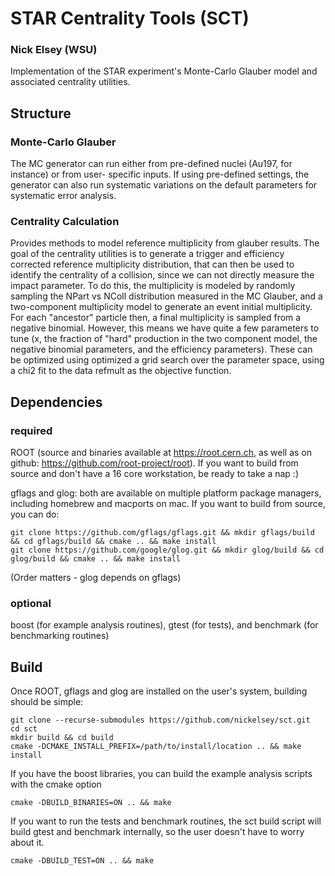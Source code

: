 # STAR Centrality Tools (SCT)
### Nick Elsey (WSU)

Implementation of the STAR experiment's Monte-Carlo Glauber model  and associated centrality utilities.

## Structure

### Monte-Carlo Glauber
The MC generator can run either from pre-defined nuclei (Au197, for instance) or from user- specific inputs. If using pre-defined settings, the generator can also run systematic variations on the default parameters for systematic error analysis.

### Centrality Calculation
Provides methods to model reference multiplicity from glauber results. The goal of the centrality utilities is to generate a trigger and efficiency corrected reference multiplicity distribution, that can then be used to identify the centrality of a collision, since we can not directly measure the impact parameter. To do this, the multiplicity is modeled by randomly sampling the  NPart vs NColl distribution measured in the MC Glauber, and a two-component multiplicity model to generate an event initial multiplicity. For each "ancestor" particle then, a final multiplicity is sampled from a negative binomial. 
However, this means we have quite a few parameters to tune (x, the fraction of "hard" production in the two component model, the negative binomial parameters, and the efficiency parameters). These can be optimized using optimized a grid search over the parameter space, using a chi2 fit to the data refmult as the objective function.

## Dependencies

### required
ROOT (source and binaries available at https://root.cern.ch, as well as on github: https://github.com/root-project/root). If you want to build from source and don't have a 16 core workstation, be ready to take a nap :)

gflags and glog: both are available on multiple platform package managers, including homebrew and macports on mac. If you want to build from source, you can do:
```
git clone https://github.com/gflags/gflags.git && mkdir gflags/build && cd gflags/build && cmake .. && make install
git clone https://github.com/google/glog.git && mkdir glog/build && cd glog/build && cmake .. && make install
```
(Order matters - glog depends on gflags)


### optional
boost (for example analysis routines), gtest (for tests), and benchmark (for benchmarking routines)

## Build
Once ROOT, gflags and glog are installed on the user's system, building should be simple:
```
git clone --recurse-submodules https://github.com/nickelsey/sct.git
cd sct
mkdir build && cd build
cmake -DCMAKE_INSTALL_PREFIX=/path/to/install/location .. && make install
```
If you have the boost libraries, you can build the example analysis scripts with the cmake option
```
cmake -DBUILD_BINARIES=ON .. && make
```
If you want to run the tests and benchmark routines, the sct build script will build gtest and benchmark internally, so the user doesn't have to worry about it.
```
cmake -DBUILD_TEST=ON .. && make
```
